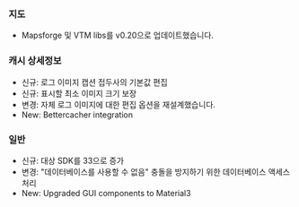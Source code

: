 ### 지도
- Mapsforge 및 VTM libs를 v0.20으로 업데이트했습니다.

### 캐시 상세정보
- 신규: 로그 이미지 캡션 접두사의 기본값 편집
- 신규: 표시할 최소 이미지 크기 보장
- 변경: 자체 로그 이미지에 대한 편집 옵션을 재설계했습니다.
- New: Bettercacher integration

### 일반
- 신규: 대상 SDK를 33으로 증가
- 변경: "데이터베이스를 사용할 수 없음" 충돌을 방지하기 위한 데이터베이스 액세스 처리
- New: Upgraded GUI components to Material3
